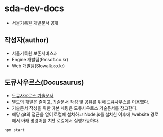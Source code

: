 # sda-dev-docs
* 서울기록원 개발문서 공개

## 작성자(author)

* 서울기록원 보존서비스과
* Engine 개발팀(Rmsoft.co.kr)
* Web 개발팀(Slowalk.co.kr)

## 도큐사우르스(Docusaurus)

* [도큐사우르스 기술문서](https://docusaurus.io/docs/en/installation)
* 별도의 개발은 줄이고, 기술문서 작성 및 공유를 위해 도큐사우스를 이용했다. 
* 기술문서 작성을 위한 기본 세팅은 도큐사우르스 기술문서를 참고한다.
* 해당 git의 접근을 얻어 로컬에 설치하고 Node.js를 설치한 이후에 /website 경로에서 아래 명령어를 치면 로컬에서 실행가능하다. 

```npm start```
